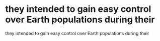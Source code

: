 # they intended to gain easy control over Earth populations during their

they intended to gain easy control over Earth populations during their